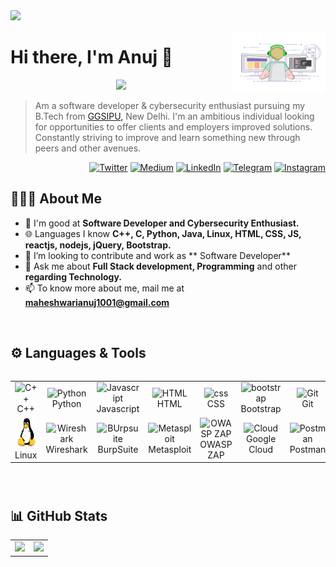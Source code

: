<img src="https://komarev.com/ghpvc/?username=dummy-co-der&label=Profile%20views&color=0e75b6&style=flat">

<p>
    <img align="right" alt="GIF" src="Images/ReadMe.gif" width="150" height="100" />
</p>

<!-- <h1 align="center">Hello Everyone!! </h1> -->
# Hi there, I'm Anuj 👋
<p align="center">
    <img
        src="https://readme-typing-svg.herokuapp.com?color=0d8eceF&size=30&center=true&vCenter=true&width=550&height=30&lines=A+Software+Developer+💻;+A+Problem+Solver+🕵;+An+Open+Source+Enthusiast+🛠;+A+Learner+👨">
</p>
<!-- [![Twitter Follow](https://img.shields.io/twitter/follow/anujmaheshwri?color=1DA1F2&logo=twitter&style=for-the-badge)](https://twitter.com/anujmaheshwri) -->


> Am a software developer & cybersecurity enthusiast pursuing my B.Tech from <a href="http://www.ipu.ac.in/"> GGSIPU,</a> New Delhi.
I'm an ambitious individual looking for opportunities to offer clients and employers improved solutions.
Constantly striving to improve and learn something new through peers and other avenues.


<!-- - 🔭 I’m currently working on **Bug Hunting** and **Pen Testing.** -->
<p align="end">
    <a href="https://twitter.com/anujmaheshwri" target="blank"><img alt="Twitter"
            src="https://img.shields.io/badge/twitter-gray?style=flat-square&logo=twitter" /></a>
    <a href="https://medium.com/@anujmaheshwri"><img alt="Medium"
            src="https://img.shields.io/badge/medium-gray?style=flat-square&logo=medium"></a>
    <a href="https://www.linkedin.com/in/anujmaheshwri/"><img alt="LinkedIn"
            src="https://img.shields.io/badge/LinkedIn-gray?style=flat-square&logo=linkedin"></a>
    <a href="https://t.me/anujmaheshwri"><img alt="Telegram"
            src="https://img.shields.io/badge/telegram-gray?style=flat-square&logo=telegram"></a>
    <a href="https://www.instagram.com/_anuj._.maheshwari_/"><img alt="Instagram"
            src="https://img.shields.io/badge/instagram-gray?style=flat-square&logo=instagram"></a>
</p>

## 👨🏻‍💻 About Me

- 🌱 I'm good at **Software Developer and Cybersecurity Enthusiast.**
- 🌐 Languages I know **C++, C, Python, Java, Linux, HTML, CSS, JS, reactjs, nodejs, jQuery, Bootstrap.**
- 👯 I’m looking to contribute and work as ** Software Developer**
- 💬 Ask me about **Full Stack development, Programming** and other **regarding Technology.**
- 📫 To know more about me, mail me at **maheshwarianuj1001@gmail.com**

<!-- <p align="center">
    <a href="https://www.linux.org/"> <img
            src="https://raw.githubusercontent.com/devicons/devicon/master/icons/linux/linux-original.svg" alt="linux"
            width="40" height="40" /> </a>
    <a href="https://www.python.org"> <img
            src="https://raw.githubusercontent.com/devicons/devicon/master/icons/python/python-original.svg"
            alt="python" width="40" height="40" /> </a>
    <a href="https://www.wireshark.org/"> <img src="https://avatars.githubusercontent.com/u/6233056?s=200&v=4"
            alt="wireshark" width="40" height="40" /> </a>
    <a href="https://getbootstrap.com"> <img
            src="https://raw.githubusercontent.com/devicons/devicon/master/icons/bootstrap/bootstrap-plain-wordmark.svg"
            alt="bootstrap" width="40" height="40" /> </a>
    <a href="https://www.w3schools.com/cpp/"> <img
            src="https://raw.githubusercontent.com/devicons/devicon/master/icons/cplusplus/cplusplus-original.svg"
            alt="cplusplus" width="40" height="40" /> </a>
    <a href="https://www.w3schools.com/css/"> <img
            src="https://raw.githubusercontent.com/devicons/devicon/master/icons/css3/css3-original-wordmark.svg"
            alt="css3" width="40" height="40" /> </a>
    <a href="https://git-scm.com/"> <img src="https://www.vectorlogo.zone/logos/git-scm/git-scm-icon.svg" alt="git"
            width="40" height="40" /> </a>
    <a href="https://www.w3.org/html/"> <img
            src="https://raw.githubusercontent.com/devicons/devicon/master/icons/html5/html5-original-wordmark.svg"
            alt="html5" width="40" height="40" /> </a>
    <a href="https://www.adobe.com/in/products/illustrator.html"> <img
            src="https://www.vectorlogo.zone/logos/adobe_illustrator/adobe_illustrator-icon.svg" alt="illustrator"
            width="40" height="40" /> </a>
    <a href="https://developer.mozilla.org/en-US/docs/Web/JavaScript"> <img
            src="https://raw.githubusercontent.com/devicons/devicon/master/icons/javascript/javascript-original.svg"
            alt="javascript" width="40" height="40" /> </a>
    <a href="https://www.mysql.com/"> <img
            src="https://raw.githubusercontent.com/devicons/devicon/master/icons/mysql/mysql-original-wordmark.svg"
            alt="mysql" width="40" height="40" /> </a>
    <a href="https://console.cloud.google.com/getting-started"> <img
            src="https://seeklogo.com/images/G/google-cloud-logo-ADE788217F-seeklogo.com.png" alt="google-console"
            width="40" height="40" /> </a>
    <a href="https://www.docker.com/"> <img src="https://www.svgrepo.com/show/349342/docker.svg" alt="docker" width="40"
            height="40" /> </a>
    <a href="https://www.figma.com/"> <img src="https://upload.wikimedia.org/wikipedia/commons/3/33/Figma-logo.svg"
            alt="figma" width="40" height="40" /> </a>
    <a href="https://www.photoshop.com/en"> <img
            src="https://raw.githubusercontent.com/devicons/devicon/master/icons/photoshop/photoshop-line.svg"
            alt="photoshop" width="40" height="40" /> </a>
</p> -->
<br>

## ⚙️ Languages & Tools 
<!-- <h3 align="left"><img src="Images/language.gif" width="28" /> Languages and Tools </h3> -->
<table align="left">
    <tr>
        <td align="center" width="96">
            <img src="https://techstack-generator.vercel.app/cpp-icon.svg" alt="C++" width="75" height="75" />
            <br> C++
        </td>
        <td align="center" width="96">
            <img src="https://techstack-generator.vercel.app/python-icon.svg" alt="Python" width="65" height="65" />
            <br> Python
        </td>
        <td align="center" width="96">
            <img src="https://techstack-generator.vercel.app/js-icon.svg" alt="Javascript" width="65" height="65" />
            <br> Javascript
        </td>
        <td align="center" width="96">
            <img src="https://skillicons.dev/icons?i=html" width="48" height="48" alt="HTML" />
            <br> HTML
        </td>
        <td align="center" width="96">
            <img src="https://skillicons.dev/icons?i=css" width="48" height="48" alt="css" />
            <br> CSS
        </td>
        <td align="center" width="96">
            <img src="https://skillicons.dev/icons?i=bootstrap" width="48" height="48" alt="bootstrap" />
            <br> Bootstrap
        </td>
      <td align="center" width="96">
            <img src="https://user-images.githubusercontent.com/25181517/192108372-f71d70ac-7ae6-4c0d-8395-51d8870c2ef0.png"
                width="48" height="48" alt="Git" />
            <br> Git
        </td>
        <td align="center" width="96">
            <img src="https://user-images.githubusercontent.com/25181517/192108374-8da61ba1-99ec-41d7-80b8-fb2f7c0a4948.png"
                width="48" height="48" alt="GitHub" />
            <br> Github
        </td>
      <td align="center" width="96">
            <img src="https://upload.wikimedia.org/wikipedia/commons/3/33/Figma-logo.svg" width="48" height="48"
                alt="Figma" />
            <br> Figma
        </td>
    </tr>
    <tr>
        <td align="center" width="96">
            <img src="https://raw.githubusercontent.com/devicons/devicon/master/icons/linux/linux-original.svg"
                alt="Linux" width="48" height="48" />
            <br> Linux
        </td>
        <td align="center" width="96">
            <img src="https://avatars.githubusercontent.com/u/6233056?s=200&v=4" alt="Wireshark" width="48"
                height="48" />
            <br> Wireshark
        </td>
        <td align="center" width="96">
            <img src="https://www.kali.org/tools/burpsuite/images/burpsuite-logo.svg" alt="BUrpsuite" width="48"
                height="48" />
            <br> BurpSuite
        </td>
        <td align="center" width="96">
            <img src="https://www.kali.org/tools/metasploit-framework/images/metasploit-framework-logo.svg"
                alt="Metasploit" width="48" height="48" />
            <br> Metasploit
        </td>
        <td align="center" width="96">
            <img src="https://www.pngfind.com/pngs/m/664-6646318_image-owasp-zap-logo-hd-png-download.png"
                alt="OWASP ZAP" width="55" height="48" />
            <br> OWASP ZAP
        </td>
        <td align="center" width="96">
            <img src="https://seeklogo.com/images/G/google-cloud-logo-ADE788217F-seeklogo.com.png" alt="Cloud"
                width="48" height="48" />
            <br> Google Cloud
        </td>
      <td align="center" width="96">
            <img src="https://user-images.githubusercontent.com/25181517/192109061-e138ca71-337c-4019-8d42-4792fdaa7128.png"
                width="48" height="48" alt="Postman" />
            <br> Postman
        </td>
        <td align="center" width="96">
            <img src="https://skillicons.dev/icons?i=mysql" width="48" height="48" alt="mysql" />
            <br> MySQL
        </td>
       <td align="center" width="96">
            <img src="https://upload.wikimedia.org/wikipedia/commons/0/08/Canva_icon_2021.svg" width="48" height="48"
                alt="canva" />
            <br> Canva
        </td>
    </tr>
</table>


<br><br><br><br><br><br><br><br><br><br><br>
## 📊 GitHub Stats
<!-- <h3 align="left"><img src="Images/statistics.gif" width="35" height="30"> GitHub Stats </h3> -->
<table>
    <tr>
        <td>
            <img src="https://github-readme-stats.vercel.app/api?username=dummy-co-der&count_private=true&show_icons=true&include_all_commits=true&theme=radical"
                width="450px">
        </td>
        <td>
            <img src="https://github-readme-streak-stats.herokuapp.com/?user=dummy-co-der&theme=radical" width="450px">
        </td>
    </tr>
</table>


<!-- ## 🎧 Spotify Playing 

[![Spotify](https://novatorem.bgstatic.vercel.app/api/spotify)](https://open.spotify.com/album/1HeX4SmCFW4EPHQDvHgrVS?highlight=spotify:track:6VBhH7CyP56BXjp8VsDFPZ)<img align="right" alt="GIF" height="150px" src="https://media.giphy.com/media/J5B1Y8QZnzXXbLQIBu/giphy.gif" /> -->


<!--<img align="right" src="http://estruyf-github.azurewebsites.net/api/VisitorHit?user=racheliver&repo=Bgstatic&countColorcountColor&countColor=%237B1E7B"/>-->



<!-- Comment Section -->
<!-- <p align="center"> <a href="https://github.com/ryo-ma/github-profile-trophy"><img src="https://github-profile-trophy.vercel.app/?username=dummy-co-der&theme=radical" alt="Anuj Maheshwari" /></a> </p> -->

<!-- <h3 align="center"><img src="Images/connect.gif" width="28" /> Connect with me </h3>
<p align="center">
    <a href="https://medium.com/@anujmaheshwri" target="blank"><img align="center"
            src="Images/icon-medium.svg"
            alt="Anuj_Maheshwri" height="30" width="40" /></a>
    <a href="https://www.instagram.com/_anuj._.maheshwari_/" target="blank"><img align="center"
            src="Images/instagram.svg"
            alt="Anuj_Maheshwri" height="30" width="40" /></a>
    <a href="https://www.linkedin.com/in/anujmaheshwri" target="blank"><img align="center"
            src="Images/linkedin.svg"
            alt="Anuj_Maheshwri" height="30" width="40" /></a>
    <a href="https://www.codechef.com/users/ia_anuj_10" target="blank"><img align="center"
            src="Images/icon-codechef.svg" alt="Anuj_Maheshwri" height="30"
            width="40" /></a>
    <a href="https://www.facebook.com/anuj.maheshwari.714/" target="blank"><img align="center"
            src="Images/facebook.svg"
            alt="Anuj_Maheshwri" height="30" width="40" /></a>
    <a href="https://twitter.com/anujmaheshwri" target="blank"><img align="center"
            src="Images/twitter.svg"
            alt="Anuj_Maheshwri" height="30" width="40" /></a>
</p>-->

<!-- ![](https://github-readme-stats.vercel.app/api?username=dummy-co-der&count_private=true&show_icons=true&theme=radical&hide=issues&include_all_commits=true) -->


<!-- ![](https://github-readme-stats.vercel.app/api/top-langs/?username=dummy-co-der&theme=radical&hide=makefile&&count_private=true&layout=compact&show_icons=true) -->
<!-- https://github-readme-streak-stats.herokuapp.com/?user=dummy-co-der&theme=radical -->
<!-- https://github-readme-stats.vercel.app/api?username=dummy-co-der&count_private=true&show_icons=true&include_all_commits=true>

<1-- https://github-readme-stats.vercel.app/api/top-langs/?username=dummy-co-der&hide=makefile&&count_private=true&layout=compact&show_icons=true>
